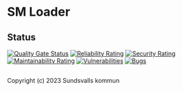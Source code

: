 # SM Loader

## Status
[![Quality Gate Status](https://sonarcloud.io/api/project_badges/measure?project=Sundsvallskommun_api-service-sm-loader&metric=alert_status)](https://sonarcloud.io/summary/overall?id=Sundsvallskommun_api-service-sm-loader)
[![Reliability Rating](https://sonarcloud.io/api/project_badges/measure?project=Sundsvallskommun_api-service-sm-loader&metric=reliability_rating)](https://sonarcloud.io/summary/overall?id=Sundsvallskommun_api-service-sm-loader)
[![Security Rating](https://sonarcloud.io/api/project_badges/measure?project=Sundsvallskommun_api-service-sm-loader&metric=security_rating)](https://sonarcloud.io/summary/overall?id=Sundsvallskommun_api-service-sm-loader)
[![Maintainability Rating](https://sonarcloud.io/api/project_badges/measure?project=Sundsvallskommun_api-service-sm-loader&metric=sqale_rating)](https://sonarcloud.io/summary/overall?id=Sundsvallskommun_api-service-sm-loader)
[![Vulnerabilities](https://sonarcloud.io/api/project_badges/measure?project=Sundsvallskommun_api-service-sm-loader&metric=vulnerabilities)](https://sonarcloud.io/summary/overall?id=Sundsvallskommun_api-service-sm-loader)
[![Bugs](https://sonarcloud.io/api/project_badges/measure?project=Sundsvallskommun_api-service-sm-loader&metric=bugs)](https://sonarcloud.io/summary/overall?id=Sundsvallskommun_api-service-sm-loader)

## 
Copyright (c) 2023 Sundsvalls kommun
